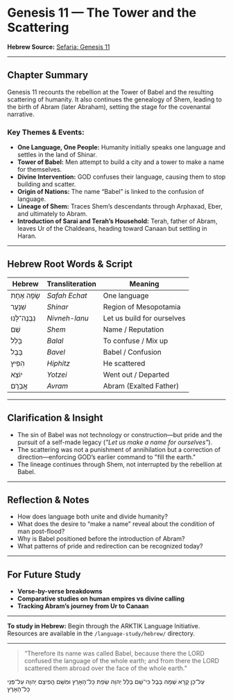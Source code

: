 # Genesis 11 — The Tower and the Scattering

**Hebrew Source:** [Sefaria: Genesis 11](https://www.sefaria.org/Genesis.11)

---

## Chapter Summary

Genesis 11 recounts the rebellion at the Tower of Babel and the resulting scattering of humanity. It also continues the genealogy of Shem, leading to the birth of Abram (later Abraham), setting the stage for the covenantal narrative.

### Key Themes & Events:

- **One Language, One People:** Humanity initially speaks one language and settles in the land of Shinar.
- **Tower of Babel:** Men attempt to build a city and a tower to make a name for themselves.
- **Divine Intervention:** GOD confuses their language, causing them to stop building and scatter.
- **Origin of Nations:** The name “Babel” is linked to the confusion of language.
- **Lineage of Shem:** Traces Shem’s descendants through Arphaxad, Eber, and ultimately to Abram.
- **Introduction of Sarai and Terah’s Household:** Terah, father of Abram, leaves Ur of the Chaldeans, heading toward Canaan but settling in Haran.

---

## Hebrew Root Words & Script

| Hebrew            | Transliteration    | Meaning                                      |
|-------------------|--------------------|----------------------------------------------|
| שָׂפָה אֶחָת       | *Safah Echat*       | One language                                 |
| שִׁנְעָר           | *Shinar*            | Region of Mesopotamia                        |
| נִבְנֶה־לָּנוּ      | *Nivneh-lanu*       | Let us build for ourselves                   |
| שֵׁם              | *Shem*              | Name / Reputation                            |
| בָּלַל             | *Balal*             | To confuse / Mix up                          |
| בָּבֶל             | *Bavel*             | Babel / Confusion                            |
| הִפִּיץ            | *Hiphitz*           | He scattered                                 |
| יוֹצֵא            | *Yotzei*            | Went out / Departed                          |
| אֲבְרָם            | *Avram*             | Abram (Exalted Father)                       |

---

## Clarification & Insight

- The sin of Babel was not technology or construction—but pride and the pursuit of a self-made legacy (*"Let us make a name for ourselves"*).
- The scattering was not a punishment of annihilation but a correction of direction—enforcing GOD’s earlier command to "fill the earth."
- The lineage continues through Shem, not interrupted by the rebellion at Babel.

---

## Reflection & Notes

- How does language both unite and divide humanity?
- What does the desire to “make a name” reveal about the condition of man post-flood?
- Why is Babel positioned before the introduction of Abram?
- What patterns of pride and redirection can be recognized today?

---

## For Future Study

- **Verse-by-verse breakdowns**
- **Comparative studies on human empires vs divine calling**
- **Tracking Abram’s journey from Ur to Canaan**

---

**To study in Hebrew:** Begin through the ARKTIK Language Initiative. Resources are available in the `/language-study/hebrew/` directory.

---

> “Therefore its name was called Babel, because there the LORD confused the language of the whole earth; and from there the LORD scattered them abroad over the face of the whole earth.”

עַל־כֵּן קָרָא שְׁמָהּ בָּבֶל כִּי־שָׁם בָּלַל יְהוָה שְׂפַת כָּל־הָאָרֶץ וּמִשָּׁם הֱפִיצָם יְהוָה עַל־פְּנֵי כָּל־הָאָרֶץ

